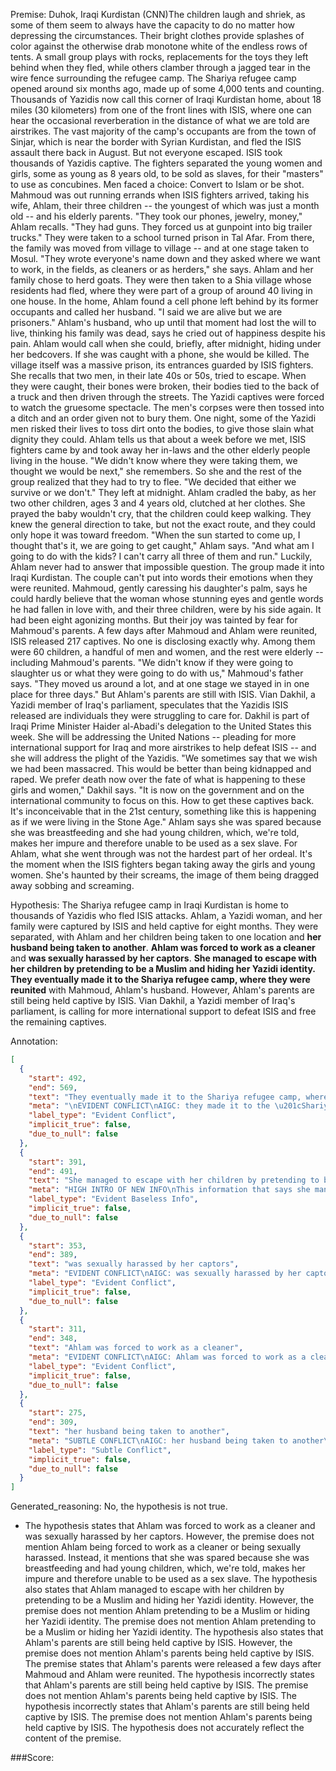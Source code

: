 
Premise:
Duhok, Iraqi Kurdistan (CNN)The children laugh and shriek, as some of them seem to always have the capacity to do no matter how depressing the circumstances. Their bright clothes provide splashes of color against the otherwise drab monotone white of the endless rows of tents. A small group plays with rocks, replacements for the toys they left behind when they fled, while others clamber through a jagged tear in the wire fence surrounding the refugee camp. The Shariya refugee camp opened around six months ago, made up of some 4,000 tents and counting. Thousands of Yazidis now call this corner of Iraqi Kurdistan home, about 18 miles (30 kilometers) from one of the front lines with ISIS, where one can hear the occasional reverberation in the distance of what we are told are airstrikes. The vast majority of the camp's occupants are from the town of Sinjar, which is near the border with Syrian Kurdistan, and fled the ISIS assault there back in August. But not everyone escaped. ISIS took thousands of Yazidis captive. The fighters separated the young women and girls, some as young as 8 years old, to be sold as slaves, for their "masters" to use as concubines. Men faced a choice: Convert to Islam or be shot. Mahmoud was out running errands when ISIS fighters arrived, taking his wife, Ahlam, their three children -- the youngest of which was just a month old -- and his elderly parents. "They took our phones, jewelry, money," Ahlam recalls. "They had guns. They forced us at gunpoint into big trailer trucks." They were taken to a school turned prison in Tal Afar. From there, the family was moved from village to village -- and at one stage taken to Mosul. "They wrote everyone's name down and they asked where we want to work, in the fields, as cleaners or as herders," she says. Ahlam and her family chose to herd goats. They were then taken to a Shia village whose residents had fled, where they were part of a group of around 40 living in one house. In the home, Ahlam found a cell phone left behind by its former occupants and called her husband. "I said we are alive but we are prisoners." Ahlam's husband, who up until that moment had lost the will to live, thinking his family was dead, says he cried out of happiness despite his pain. Ahlam would call when she could, briefly, after midnight, hiding under her bedcovers. If she was caught with a phone, she would be killed. The village itself was a massive prison, its entrances guarded by ISIS fighters. She recalls that two men, in their late 40s or 50s, tried to escape. When they were caught, their bones were broken, their bodies tied to the back of a truck and then driven through the streets. The Yazidi captives were forced to watch the gruesome spectacle. The men's corpses were then tossed into a ditch and an order given not to bury them. One night, some of the Yazidi men risked their lives to toss dirt onto the bodies, to give those slain what dignity they could. Ahlam tells us that about a week before we met, ISIS fighters came by and took away her in-laws and the other elderly people living in the house. "We didn't know where they were taking them, we thought we would be next," she remembers. So she and the rest of the group realized that they had to try to flee. "We decided that either we survive or we don't." They left at midnight. Ahlam cradled the baby, as her two other children, ages 3 and 4 years old, clutched at her clothes. She prayed the baby wouldn't cry, that the children could keep walking. They knew the general direction to take, but not the exact route, and they could only hope it was toward freedom. "When the sun started to come up, I thought that's it, we are going to get caught," Ahlam says. "And what am I going to do with the kids?  I can't carry all three of them and run." Luckily, Ahlam never had to answer that impossible question. The group made it into Iraqi Kurdistan. The couple can't put into words their emotions when they were reunited. Mahmoud, gently caressing his daughter's palm, says he could hardly believe that the woman whose stunning eyes and gentle words he had fallen in love with, and their three children, were by his side again. It had been eight agonizing months. But their joy was tainted by fear for Mahmoud's parents. A few days after Mahmoud and Ahlam were reunited, ISIS released 217 captives. No one is disclosing exactly why. Among them were 60 children, a handful of men and women, and the rest were elderly -- including Mahmoud's parents. "We didn't know if they were going to slaughter us or what they were going to do with us," Mahmoud's father says. "They moved us around a lot, and at one stage we stayed in in one place for three days." But Ahlam's parents are still with ISIS. Vian Dakhil, a Yazidi member of Iraq's parliament, speculates that the Yazidis ISIS released are individuals they were struggling to care for. Dakhil is part of Iraqi Prime Minister Haider al-Abadi's delegation to the United States this week. She will be addressing the United Nations -- pleading for more international support for Iraq and more airstrikes to help defeat ISIS -- and she will address the plight of the Yazidis. "We sometimes say that we wish we had been massacred. This would be better than being kidnapped and raped. We prefer death now over the fate of what is happening to these girls and women," Dakhil says. "It is now on the government and on the international community to focus on this. How to get these captives back. It's inconceivable that in the 21st century, something like this is happening as if we were living in the Stone Age." Ahlam says she was spared because she was breastfeeding and she had young children, which, we're told, makes her impure and therefore unable to be used as a sex slave. For Ahlam, what she went through was not the hardest part of her ordeal. It's the moment when the ISIS fighters began taking away the girls and young women. She's haunted by their screams, the image of them being dragged away sobbing and screaming.


Hypothesis:
The Shariya refugee camp in Iraqi Kurdistan is home to thousands of Yazidis who fled ISIS attacks. Ahlam, a Yazidi woman, and her family were captured by ISIS and held captive for eight months. They were separated, with Ahlam and her children being taken to one location and **her husband being taken to another**. **Ahlam was forced to work as a cleaner** and **was sexually harassed by her captors**. **She managed to escape with her children by pretending to be a Muslim and hiding her Yazidi identity.** **They eventually made it to the Shariya refugee camp, where they were reunited** with Mahmoud, Ahlam's husband. However, Ahlam's parents are still being held captive by ISIS. Vian Dakhil, a Yazidi member of Iraq's parliament, is calling for more international support to defeat ISIS and free the remaining captives.

Annotation:
```json
[
  {
    "start": 492,
    "end": 569,
    "text": "They eventually made it to the Shariya refugee camp, where they were reunited",
    "meta": "\nEVIDENT CONFLICT\nAIGC: they made it to the \u201cShariya refugee camp\u201d, where they were reunited\nOriginal: . The group made it into \u201cIraqi Kurdistan\u201d",
    "label_type": "Evident Conflict",
    "implicit_true": false,
    "due_to_null": false
  },
  {
    "start": 391,
    "end": 491,
    "text": "She managed to escape with her children by pretending to be a Muslim and hiding her Yazidi identity.",
    "meta": "HIGH INTRO OF NEW INFO\nThis information that says she managed to escape with her children by pretending to be a Muslim and hiding her Yazidi identity was not mentioned in the passage",
    "label_type": "Evident Baseless Info",
    "implicit_true": false,
    "due_to_null": false
  },
  {
    "start": 353,
    "end": 389,
    "text": "was sexually harassed by her captors",
    "meta": "EVIDENT CONFLICT\nAIGC: was sexually harassed by her captors\nOriginal: Ahlam says she was spared\u2026unable to be used as a sex slave",
    "label_type": "Evident Conflict",
    "implicit_true": false,
    "due_to_null": false
  },
  {
    "start": 311,
    "end": 348,
    "text": "Ahlam was forced to work as a cleaner",
    "meta": "EVIDENT CONFLICT\nAIGC: Ahlam was forced to work as a cleaner\nOriginal: Ahlam and her family chose to herd goats\n",
    "label_type": "Evident Conflict",
    "implicit_true": false,
    "due_to_null": false
  },
  {
    "start": 275,
    "end": 309,
    "text": "her husband being taken to another",
    "meta": "SUBTLE CONFLICT\nAIGC: her husband being taken to another\nOriginal: Mahmoud was out running errands when ISIS fighters arrived.. (not captured)",
    "label_type": "Subtle Conflict",
    "implicit_true": false,
    "due_to_null": false
  }
]
```

Generated_reasoning:
No, the hypothesis is not true. 
- The hypothesis states that Ahlam was forced to work as a cleaner and was sexually harassed by her captors. However, the premise does not mention Ahlam being forced to work as a cleaner or being sexually harassed. Instead, it mentions that she was spared because she was breastfeeding and had young children, which, we're told, makes her impure and therefore unable to be used as a sex slave. The hypothesis also states that Ahlam managed to escape with her children by pretending to be a Muslim and hiding her Yazidi identity. However, the premise does not mention Ahlam pretending to be a Muslim or hiding her Yazidi identity. The premise does not mention Ahlam pretending to be a Muslim or hiding her Yazidi identity. The hypothesis also states that Ahlam's parents are still being held captive by ISIS. However, the premise does not mention Ahlam's parents being held captive by ISIS. The premise states that Ahlam's parents were released a few days after Mahmoud and Ahlam were reunited. The hypothesis incorrectly states that Ahlam's parents are still being held captive by ISIS. The premise does not mention Ahlam's parents being held captive by ISIS. The hypothesis incorrectly states that Ahlam's parents are still being held captive by ISIS. The premise does not mention Ahlam's parents being held captive by ISIS. The hypothesis does not accurately reflect the content of the premise.

###Score:
